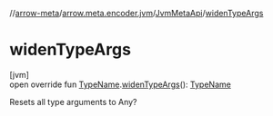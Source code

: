 //[arrow-meta](../../../index.md)/[arrow.meta.encoder.jvm](../index.md)/[JvmMetaApi](index.md)/[widenTypeArgs](widen-type-args.md)

# widenTypeArgs

[jvm]\
open override fun [TypeName](../../arrow.meta.ast/-type-name/index.md).[widenTypeArgs](widen-type-args.md)(): [TypeName](../../arrow.meta.ast/-type-name/index.md)

Resets all type arguments to Any?
